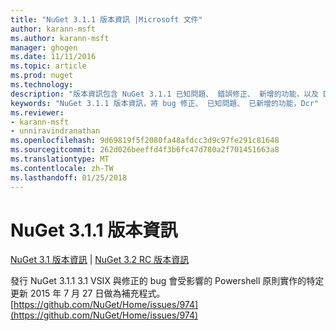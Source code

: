```yaml
---
title: "NuGet 3.1.1 版本資訊 |Microsoft 文件"
author: karann-msft
ms.author: karann-msft
manager: ghogen
ms.date: 11/11/2016
ms.topic: article
ms.prod: nuget
ms.technology: 
description: "版本資訊包含 NuGet 3.1.1 已知問題、 錯誤修正、 新增的功能，以及 Dcr。"
keywords: "NuGet 3.1.1 版本資訊，將 bug 修正、 已知問題、 已新增的功能，Dcr"
ms.reviewer:
- karann-msft
- unniravindranathan
ms.openlocfilehash: 9d69819f5f2080fa48afdcc3d9c97fe291c81648
ms.sourcegitcommit: 262d026beeffd4f3b6fc47d780a2f701451663a8
ms.translationtype: MT
ms.contentlocale: zh-TW
ms.lasthandoff: 01/25/2018
---
```

# <a name="nuget-311-release-notes"></a>NuGet 3.1.1 版本資訊

[NuGet 3.1 版本資訊](../release-notes/nuget-3.1.md) | [NuGet 3.2 RC 版本資訊](../release-notes/nuget-3.2-RC.md)

發行 NuGet 3.1.1 3.1 VSIX 與修正的 bug 會受影響的 Powershell 原則實作的特定更新 2015 年 7 月 27 日做為補充程式。
[https://github.com/NuGet/Home/issues/974](https://github.com/NuGet/Home/issues/974)